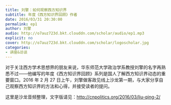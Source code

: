 ```yaml
---
title: 刘擎：如何观察西方知识界
subtitle: 年度《西方知识界回顾》作者
date: 2016/03/31 20:30:00
permalink: ep1
author: 刘擎
audio: http://o7auz723d.bkt.clouddn.com/scholar/audio/ep1.mp3
explicit: no
cover: http://o7auz723d.bkt.clouddn.com/scholar/logoscholar.jpg
categories:
- 讲座&访谈
---
```

对于关注西方学术思想界的朋友来说，华东师范大学政治学系教授刘擎的名字再熟悉不过——他编写的年度《西方知识界回顾》系列是国人了解西方知识界动态的重要窗口。2016 年 2 月 27 日上午，刘擎做客政见线上沙龙第一期，与大家分享自己观察西方知识界的方法和心得，并接受读者的提问。 

这里是沙龙音频整理，文字版请见：<http://cnpolitics.org/2016/03/liu-qing-2/>
